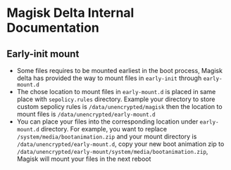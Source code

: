 # Magisk Delta Internal Documentation

## Early-init mount

- Some files requires to be mounted earliest in the boot process, Magisk delta has provided the way to mount files in `early-init` through `early-mount.d`
- The chose location to mount files in `early-mount.d` is placed in same place with `sepolicy.rules` directory. Example your directory to store custom sepolicy rules is `/data/unencrypted/magisk` then the location to mount files is `/data/unencrypted/early-mount.d`
- You can place your files into the corresponding location under `early-mount.d` directory. For example, you want to replace `/system/media/bootanimation.zip` and your mount directory is `/data/unencrypted/early-mount.d`, copy your new boot animation zip to `/data/unencrypted/early-mount/system/media/bootanimation.zip`, Magisk will mount your files in the next reboot​
